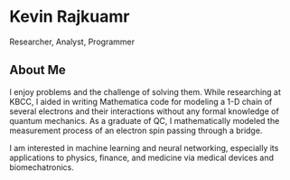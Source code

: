 # Kevin Rajkuamr
Researcher, Analyst, Programmer

## About Me
I enjoy problems and the challenge of solving them. While researching at KBCC, I aided in writing Mathematica code for modeling a 1-D chain of several electrons and their interactions without any formal knowledge of quantum mechanics. As a graduate of QC, I mathematically modeled the measurement process of an electron spin passing through a bridge. 

I am interested in machine learning and neural networking, especially its applications to physics, finance, and medicine via medical devices and biomechatronics. 

#
